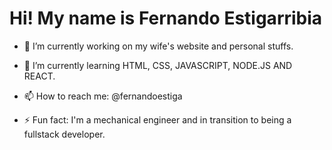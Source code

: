 <h1>Hi! My name is Fernando Estigarribia</h1>

- 🔭 I’m currently working on my wife's website and personal stuffs.

- 🌱 I’m currently learning HTML, CSS, JAVASCRIPT, NODE.JS AND REACT.

- 📫 How to reach me: @fernandoestiga <img href="https://cdn-icons-png.flaticon.com/512/87/87390.png">

- ⚡ Fun fact: I'm a mechanical engineer and in transition to being a fullstack developer.

